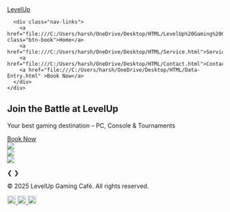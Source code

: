 <!DOCTYPE html>
<html lang="en">
<head>
  <meta charset="UTF-8" />
  <meta name="viewport" content="width=device-width, initial-scale=1" />
  <title>LevelUp Gaming Café</title>
  <link href="style.css" rel="stylesheet">
</head>
<body>

  <nav class="navbar">
    <div class="container">
      <a class="navbar-brand" href="file:///C:/Users/harsh/OneDrive/Desktop/HTML/LevelUp%20Gaming%20Café(Main%20Menu).html">LevelUp</a>

      <div class="nav-links">
        <a href="file:///C:/Users/harsh/OneDrive/Desktop/HTML/LevelUp%20Gaming%20Café(Main%20Menu).html" class="btn-book">Home</a>
        <a href="file:///C:/Users/harsh/OneDrive/Desktop/HTML/Service.html">Services</a>
        <a href="file:///C:/Users/harsh/OneDrive/Desktop/HTML/Contact.html">Contact</a>
        <a href="file:///C:/Users/harsh/OneDrive/Desktop/HTML/Data-Entry.html" >Book Now</a>
      </div>
    </div>
  </nav>

  
  <section class="hero">
    <div>
      <h1>Join the Battle at LevelUp</h1>
      <p>Your best gaming destination – PC, Console & Tournaments</p>
      <a href="file:///C:/Users/harsh/OneDrive/Desktop/HTML/Data-Entry.html" class="btn-book">Book Now</a>
    </div>
  </section>


<div class="slideshow-container">

  <div class="mySlides">
    <img src="C:\Users\harsh\OneDrive\Desktop\HTML\2504_01290 seechurn\PC+Station+2.jpg">
  </div>

  <div class="mySlides">
    <img src="C:\Users\harsh\OneDrive\Desktop\HTML\2504_01290 seechurn\download.jpg" >
  </div>

  <div class="mySlides">
    <img src="C:\Users\harsh\OneDrive\Desktop\HTML\2504_01290 seechurn\professional-gamer-participating-esports-tournament-gaming-club_362389-5740.avif">
  </div>

  <a class="prev" onclick="plusSlides(-1)">&#10094;</a>
  <a class="next" onclick="plusSlides(1)">&#10095;</a>

</div>

<div style="text-align:center; margin-top: 10px;">
  <span class="dot" onclick="currentSlide(1)"></span> 
  <span class="dot" onclick="currentSlide(2)"></span> 
  <span class="dot" onclick="currentSlide(3)"></span> 
</div>

<script>
  let slideIndex = 1;
  showSlides(slideIndex);

  function plusSlides(n) {
    showSlides(slideIndex += n);
  }

  function currentSlide(n) {
    showSlides(slideIndex = n);
  }

  function showSlides(n) {
    let i;
    let slides = document.getElementsByClassName("mySlides");
    let dots = document.getElementsByClassName("dot");
    if (n > slides.length) { slideIndex = 1 }
    if (n < 1) { slideIndex = slides.length }
    for (i = 0; i < slides.length; i++) {
      slides[i].style.display = "none";
    }
    for (i = 0; i < dots.length; i++) {
      dots[i].className = dots[i].className.replace(" active", "");
    }
    slides[slideIndex - 1].style.display = "block";
    dots[slideIndex - 1].className += " active";
  }
</script>

  <footer>
  <p>&copy; 2025 LevelUp Gaming Café. All rights reserved.</p>
  <div class="social-icons">
    <a href="https://www.facebook.com/share/1NvWUfBd5c/" target="_blank">
      <img src="https://upload.wikimedia.org/wikipedia/commons/thumb/c/cd/Facebook_logo_%28square%29.png/960px-Facebook_logo_%28square%29.png" width="20" alt="Facebook" />
    </a>
    <a href="https://www.instagram.com/sarvesh_harsh_seechurn?igsh=bTV6MXlwazcwZWFp" target="_blank">
      <img src="https://img.freepik.com/premium-psd/instagram-logo_971166-164497.jpg?semt=ais_hybrid&w=740" width="20" alt="Instagram" />
    </a>
    <a href="https://x.com/SouGouXTensai?t=9MT2z3GnpR7HWnWusYfkzQ&s=09" target="_blank">
      <img src="https://images.freeimages.com/image/large-previews/f35/x-twitter-logo-on-black-circle-5694247.png" width="20" alt="twitter" />
    </a>
  </div>
</footer>

<script src="https://kit.fontawesome.com/4ad8a9c4f6.js" crossorigin="anonymous"></script>


</body>
</html>
